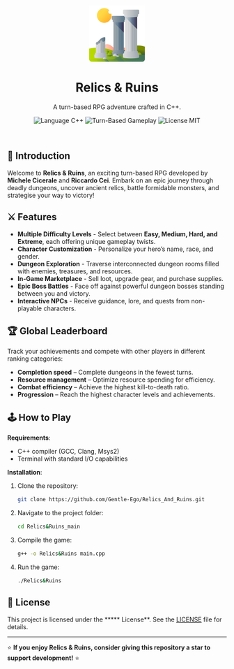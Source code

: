 <div align="center">
  <img src="Logo.png" alt="Relics & Ruins Logo" width="128" height="128">
</div>

<h1 align="center">
  Relics & Ruins
</h1>

<p align="center">
   A turn-based RPG adventure crafted in C++.
</p>

<p align="center">
   <img src="https://img.shields.io/badge/Language-C++-blue" alt="Language C++">
   <img src="https://img.shields.io/badge/Gameplay-Turn--Based-orange" alt="Turn-Based Gameplay">
   <img src="https://img.shields.io/badge/License-***-green" alt="License MIT">
</p>

</br>

## 📖 Introduction
Welcome to **Relics & Ruins**, an exciting turn-based RPG developed by **Michele Cicerale** and **Riccardo Cei**. Embark on an epic journey through deadly dungeons, uncover ancient relics, battle formidable monsters, and strategise your way to victory!

## ⚔️ Features
- **Multiple Difficulty Levels** - Select between **Easy, Medium, Hard, and Extreme**, each offering unique gameplay twists.
- **Character Customization** - Personalize your hero’s name, race, and gender.
- **Dungeon Exploration** - Traverse interconnected dungeon rooms filled with enemies, treasures, and resources.
- **In-Game Marketplace** - Sell loot, upgrade gear, and purchase supplies.
- **Epic Boss Battles** - Face off against powerful dungeon bosses standing between you and victory.
- **Interactive NPCs** - Receive guidance, lore, and quests from non-playable characters.

## 🏆 Global Leaderboard
Track your achievements and compete with other players in different ranking categories:
- **Completion speed** – Complete dungeons in the fewest turns.
- **Resource management** – Optimize resource spending for efficiency.
- **Combat efficiency** – Achieve the highest kill-to-death ratio.
- **Progression** – Reach the highest character levels and achievements.

## 🕹️ How to Play
**Requirements**:
- C++ compiler (GCC, Clang, Msys2)
- Terminal with standard I/O capabilities

**Installation**:
1. Clone the repository:
   ```bash
   git clone https://github.com/Gentle-Ego/Relics_And_Ruins.git
   ```
2. Navigate to the project folder:
   ```bash
   cd Relics&Ruins_main
   ```
3. Compile the game:
   ```bash
   g++ -o Relics&Ruins main.cpp
   ```
4. Run the game:
   ```bash
   ./Relics&Ruins
   ```

## 📄 License
This project is licensed under the ***** License**. See the [LICENSE](LICENSE) file for details.

---

⭐ **If you enjoy Relics & Ruins, consider giving this repository a star to support development!** ⭐
